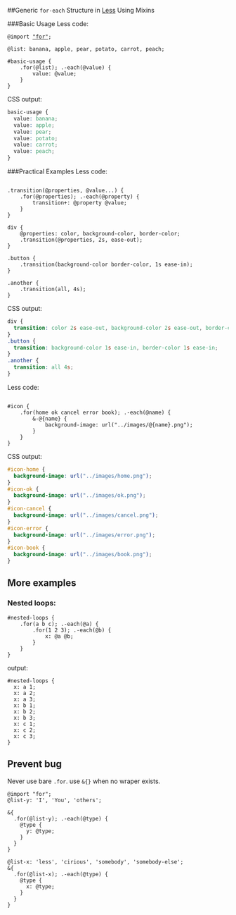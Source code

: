 ##Generic `for-each` Structure in [Less](http://lesscss.org/) Using Mixins

###Basic Usage
Less code:
<pre lang="less"><code>@import <a href="../src/for.less">"for"</a>;

@list: banana, apple, pear, potato, carrot, peach;

#basic-usage {
    .for(@list); .-each(@value) {
        value: @value;
    }
}
</code></pre>

CSS output:
```css
basic-usage {
  value: banana;
  value: apple;
  value: pear;
  value: potato;
  value: carrot;
  value: peach;
}
```

###Practical Examples
Less code:
```less

.transition(@properties, @value...) {
    .for(@properties); .-each(@property) {
        transition+: @property @value;
    }
}

div {
    @properties: color, background-color, border-color;
    .transition(@properties, 2s, ease-out);
}

.button {
    .transition(background-color border-color, 1s ease-in);
}

.another {
    .transition(all, 4s);
}
```
CSS output:
```css
div {
  transition: color 2s ease-out, background-color 2s ease-out, border-color 2s ease-out;
}
.button {
  transition: background-color 1s ease-in, border-color 1s ease-in;
}
.another {
  transition: all 4s;
}
```
Less code:
```less

#icon {
    .for(home ok cancel error book); .-each(@name) {
        &-@{name} {
            background-image: url("../images/@{name}.png");
        }
    }
}
```
CSS output:
```css
#icon-home {
  background-image: url("../images/home.png");
}
#icon-ok {
  background-image: url("../images/ok.png");
}
#icon-cancel {
  background-image: url("../images/cancel.png");
}
#icon-error {
  background-image: url("../images/error.png");
}
#icon-book {
  background-image: url("../images/book.png");
}
```

More examples
---------------------
### Nested loops:

    #nested-loops {
        .for(a b c); .-each(@a) {
            .for(1 2 3); .-each(@b) {
                x: @a @b;
            }
        }
    }

output:

    #nested-loops {
      x: a 1;
      x: a 2;
      x: a 3;
      x: b 1;
      x: b 2;
      x: b 3;
      x: c 1;
      x: c 2;
      x: c 3;
    }

Prevent bug
-----------

Never use bare `.for`. use `&{}` when no wraper exists.
    
    @import "for";
    @list-y: 'I', 'You', 'others';
    
    &{
      .for(@list-y); .-each(@type) {
        @type {
          y: @type;
        }
      }
    }
    
    @list-x: 'less', 'cirious', 'somebody', 'somebody-else';
    &{
      .for(@list-x); .-each(@type) {
        @type {
          x: @type;
        }
      }
    }
